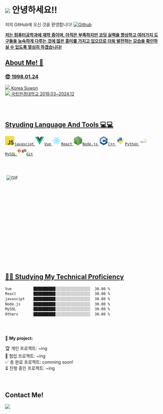 <h1><img src="https://emojis.slackmojis.com/emojis/images/1531849430/4246/blob-sunglasses.gif?1531849430" width="30"/> 안녕하세요!!</h1>

<p>저의 GitHub에 오신 것을 환영합니다!
<a href="https://github.com/thmsgbrt" target="_blank"><img alt="Github" src="https://img.shields.io/badge/GitHub-%2312100E.svg?&style=for-the-badge&logo=Github&logoColor=white" /></p>
<!-- <img src="https://img.shields.io/github/followers/jinhyungkim980?style=social" alt-text="GitHub Jinhyung Kim" height="20" /> -->
<b>저는 컴퓨터공학과에 재학 중이며, 아직은 부족하지만 코딩 실력을 향상하고 여러가지 도구들을 능숙하게 다루는 것에 많은 흥미를 가지고 있으므로 더욱 발전하는 모습을 확인하실 수 있도록 열심히 하겠습니다!</b>
  </br>

<h2> About Me! 👀 </h2>
<h3> 😎 1998.01.24 </h3> 
<img height="50" src="https://github.com/jinhyungkim980/jinhyungkim980/assets/123533660/d4b9338f-6c74-44df-84bb-610865cfffcc" />  Korea Suwon </br>
<img height="50" src="https://github.com/jinhyungkim980/jinhyungkim980/assets/123533660/17c1bf69-54a9-4b6b-870b-e80171dc9317" />  국립한경대학교 2019.03~2024.12


</br></br>

<h2> Styuding Language And Tools 💻💻 </h2>

<code><img height="30" src="https://raw.githubusercontent.com/github/explore/80688e429a7d4ef2fca1e82350fe8e3517d3494d/topics/javascript/javascript.png">javascipt</code>
<code><img height="30" src="https://raw.githubusercontent.com/github/explore/80688e429a7d4ef2fca1e82350fe8e3517d3494d/topics/vue/vue.png">Vue</code>
<code><img height="30" src="https://raw.githubusercontent.com/github/explore/80688e429a7d4ef2fca1e82350fe8e3517d3494d/topics/react/react.png">React</code>
<code><img height="30" src="https://raw.githubusercontent.com/github/explore/80688e429a7d4ef2fca1e82350fe8e3517d3494d/topics/nodejs/nodejs.png">Node.js</code>
<code><img height="30" src="https://raw.githubusercontent.com/github/explore/80688e429a7d4ef2fca1e82350fe8e3517d3494d/topics/cpp/cpp.png">C++</code>
<code><img height="30" src="https://raw.githubusercontent.com/github/explore/80688e429a7d4ef2fca1e82350fe8e3517d3494d/topics/python/python.png">Python</code>
<code><img height="30" src="https://raw.githubusercontent.com/github/explore/80688e429a7d4ef2fca1e82350fe8e3517d3494d/topics/mysql/mysql.png">MySQL</code>
<code><img height="30" src="https://raw.githubusercontent.com/github/explore/80688e429a7d4ef2fca1e82350fe8e3517d3494d/topics/git/git.png">Git</code>

</br></br>
  
<img align="right" alt="GIF" src="https://github.com/abhisheknaiidu/abhisheknaiidu/blob/master/code.gif?raw=true" width="500" height="320" />  
<h2> 🌱🌱 Studying My Technical Proficiency </h2>  

  ```txt
Vue          ██████████░░░░░░░░░░░░░░░░  30.00 %
React        ██████████░░░░░░░░░░░░░░░░  30.00 %
javascipt    ██████████░░░░░░░░░░░░░░░░  30.00 %
Node.js      ██████████░░░░░░░░░░░░░░░░  30.00 %
MySQL        ██████████░░░░░░░░░░░░░░░░  30.00 %
Others       ██████████░░░░░░░░░░░░░░░░  30.00 %
```
</br></br>
  
🚧 **My project:**
<!-- TODO-IST:START -->
🏆  개인 프로젝트: ~ing           
🌸  협업 프로젝트: ~ing           
✅  총 완료 프로젝트: comming soon!           
⏳  진행 중인 프로젝트: ~ing
<!-- TODO-IST:END -->

</br>
<h2> Contact Me! </h2>
<a href="https://www.instagram.com/imk.h_/"><img src="https://img.shields.io/badge/Instagram-ff6964?style=plastic-square&logo=instagram&logoColor=pink"/>
<a 


